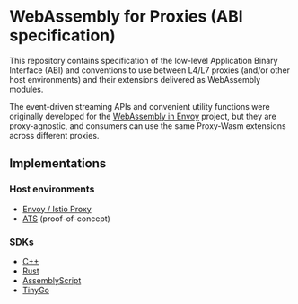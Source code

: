 # WebAssembly for Proxies (ABI specification)

This repository contains specification of the low-level Application Binary Interface (ABI) and
conventions to use between L4/L7 proxies (and/or other host environments) and their extensions
delivered as WebAssembly modules.

The event-driven streaming APIs and convenient utility functions were originally developed for
the [WebAssembly in Envoy] project, but they are proxy-agnostic, and consumers can use the same
Proxy-Wasm extensions across different proxies.

## Implementations

### Host environments

* [Envoy / Istio Proxy]
* [ATS] (proof-of-concept)

### SDKs

* [C++]
* [Rust]
* [AssemblyScript]
* [TinyGo]

[WebAssembly in Envoy]: docs/WebAssembly-in-Envoy.md
[Envoy / Istio Proxy]: https://github.com/envoyproxy/envoy
[ATS]: https://github.com/jplevyak/trafficserver/tree/wasm
[C++]: https://github.com/proxy-wasm/proxy-wasm-cpp-sdk
[Rust]: https://github.com/proxy-wasm/proxy-wasm-rust-sdk
[AssemblyScript]: https://github.com/solo-io/proxy-runtime
[TinyGo]: https://github.com/tetratelabs/proxy-wasm-go-sdk
